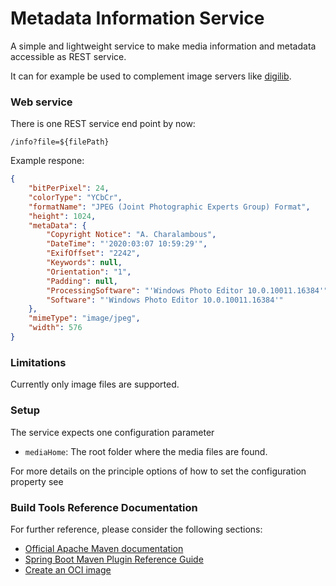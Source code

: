 # Metadata Information Service

A simple and lightweight service to make media information and metadata accessible as REST service.

It can for example be used to complement image servers like [digilib](https://robcast.github.io/digilib/).   

### Web service

There is one REST service end point by now:

`/info?file=${filePath}`

Example respone:

~~~json
{
    "bitPerPixel": 24,
    "colorType": "YCbCr",
    "formatName": "JPEG (Joint Photographic Experts Group) Format",
    "height": 1024,
    "metaData": {
        "Copyright Notice": "A. Charalambous",
        "DateTime": "'2020:03:07 10:59:29'",
        "ExifOffset": "2242",
        "Keywords": null,
        "Orientation": "1",
        "Padding": null,
        "ProcessingSoftware": "'Windows Photo Editor 10.0.10011.16384'",
        "Software": "'Windows Photo Editor 10.0.10011.16384'"
    },
    "mimeType": "image/jpeg",
    "width": 576
}
~~~

### Limitations

Currently only image files are supported.

### Setup

The service expects one configuration parameter

* `mediaHome`: The root folder where the media files are found.

For more details on the principle options of how to set the configuration property see [](https://docs.spring.io/spring-boot/docs/current/reference/html/spring-boot-features.html#boot-features-external-config)
  

### Build Tools Reference Documentation
For further reference, please consider the following sections:

* [Official Apache Maven documentation](https://maven.apache.org/guides/index.html)
* [Spring Boot Maven Plugin Reference Guide](https://docs.spring.io/spring-boot/docs/2.4.3/maven-plugin/reference/html/)
* [Create an OCI image](https://docs.spring.io/spring-boot/docs/2.4.3/maven-plugin/reference/html/#build-image)


